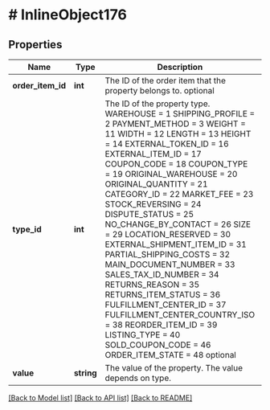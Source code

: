 # # InlineObject176

## Properties

Name | Type | Description | Notes
------------ | ------------- | ------------- | -------------
**order_item_id** | **int** | The ID of the order item that the property belongs to. optional | [optional] 
**type_id** | **int** | The ID of the property type.  WAREHOUSE                &#x3D; 1 SHIPPING_PROFILE               &#x3D; 2 PAYMENT_METHOD               &#x3D; 3 WEIGHT                 &#x3D; 11 WIDTH                 &#x3D; 12 LENGTH                    &#x3D; 13 HEIGHT                   &#x3D; 14 EXTERNAL_TOKEN_ID              &#x3D; 16 EXTERNAL_ITEM_ID               &#x3D; 17 COUPON_CODE                  &#x3D; 18 COUPON_TYPE                &#x3D; 19 ORIGINAL_WAREHOUSE           &#x3D; 20 ORIGINAL_QUANTITY              &#x3D; 21 CATEGORY_ID                    &#x3D; 22 MARKET_FEE                &#x3D; 23 STOCK_REVERSING               &#x3D; 24 DISPUTE_STATUS                 &#x3D; 25 NO_CHANGE_BY_CONTACT           &#x3D; 26 SIZE                  &#x3D; 29 LOCATION_RESERVED           &#x3D; 30 EXTERNAL_SHIPMENT_ITEM_ID      &#x3D; 31 PARTIAL_SHIPPING_COSTS         &#x3D; 32 MAIN_DOCUMENT_NUMBER           &#x3D; 33 SALES_TAX_ID_NUMBER            &#x3D; 34 RETURNS_REASON                 &#x3D; 35 RETURNS_ITEM_STATUS            &#x3D; 36 FULFILLMENT_CENTER_ID          &#x3D; 37 FULFILLMENT_CENTER_COUNTRY_ISO &#x3D; 38 REORDER_ITEM_ID                &#x3D; 39 LISTING_TYPE                   &#x3D; 40 SOLD_COUPON_CODE               &#x3D; 46 ORDER_ITEM_STATE               &#x3D; 48  optional | [optional] 
**value** | **string** | The value of the property. The value depends on type. | [optional] 

[[Back to Model list]](../../README.md#documentation-for-models) [[Back to API list]](../../README.md#documentation-for-api-endpoints) [[Back to README]](../../README.md)


